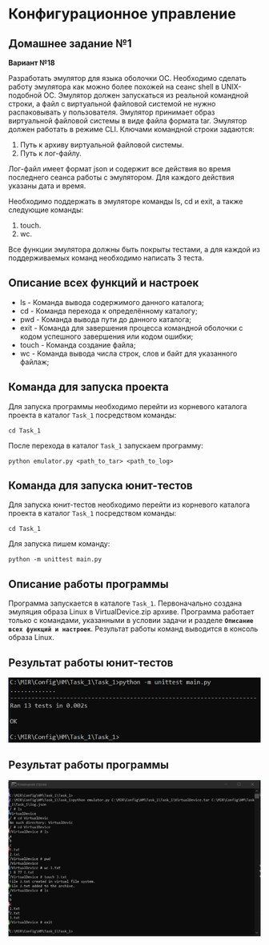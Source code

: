 
# Конфигурационное управление

## Домашнее задание №1

**Вариант №18**

Разработать эмулятор для языка оболочки ОС. Необходимо сделать работу
эмулятора как можно более похожей на сеанс shell в UNIX-подобной ОС.
Эмулятор должен запускаться из реальной командной строки, а файл с
виртуальной файловой системой не нужно распаковывать у пользователя.
Эмулятор принимает образ виртуальной файловой системы в виде файла формата
tar. Эмулятор должен работать в режиме CLI.
Ключами командной строки задаются:
1. Путь к архиву виртуальной файловой системы.
2. Путь к лог-файлу.

Лог-файл имеет формат json и содержит все действия во время последнего
сеанса работы с эмулятором. Для каждого действия указаны дата и время.

Необходимо поддержать в эмуляторе команды ls, cd и exit, а также следующие команды:
1. touch.
2. wc.

Все функции эмулятора должны быть покрыты тестами, а для каждой из поддерживаемых команд необходимо написать 3 теста.

## Описание всех функций и настроек

* ls - Команда вывода содержимого данного каталога;
* cd - Команда перехода к определённому каталогу;
* pwd - Команда вывода пути до данного каталога;
* exit - Команда для завершения процесса командной оболочки с кодом успешного завершения или кодом ошибки;
* touch - Команда создание файла;
* wc - Команда вывода числа строк, слов и байт для указанного файлаж;

## Команда для запуска проекта

Для запуска программы необходимо перейти из корневого каталога проекта в каталог ``Task_1`` посредством команды:

```
cd Task_1
```

После перехода в каталог ``Task_1`` запускаем программу:

```
python emulator.py <path_to_tar> <path_to_log>
```

## Команда для запуска юнит-тестов

Для запуска юнит-тестов необходимо перейти из корневого каталога проекта в каталог ``Task_1`` посредством команды:

```
cd Task_1
```

Для запуска пишем команду:

```
python -m unittest main.py
```

## Описание работы программы

Программа запускается в каталоге ``Task_1``. Первоначально создана эмуляция образа Linux в VirtualDevice.zip архиве. Программа работает только с командами, указанными в условии задачи и разделе **``Описание всех функций и настроек``**. Результат работы команд выводится в консоль образа Linux. 

## Результат работы юнит-тестов

![alt text](image-2.png)

## Результат работы программы

![alt text](image-1.png)
